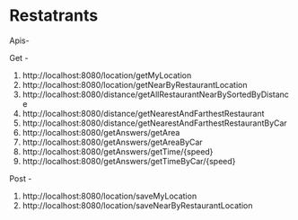 # Restatrants


Apis- 

Get -
1. http://localhost:8080/location/getMyLocation
2. http://localhost:8080/location/getNearByRestaurantLocation
3. http://localhost:8080/distance/getAllRestaurantNearBySortedByDistance
4. http://localhost:8080/distance/getNearestAndFarthestRestaurant
5. http://localhost:8080/distance/getNearestAndFarthestRestaurantByCar
6. http://localhost:8080/getAnswers/getArea
7. http://localhost:8080/getAnswers/getAreaByCar
8. http://localhost:8080/getAnswers/getTime/{speed}
9. http://localhost:8080/getAnswers/getTimeByCar/{speed}


Post -
1. http://localhost:8080/location/saveMyLocation
2. http://localhost:8080/location/saveNearByRestaurantLocation
